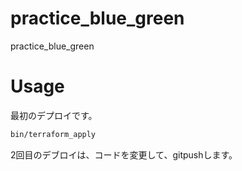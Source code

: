 # practice_blue_green
practice_blue_green

# Usage

最初のデプロイです。

```bash
bin/terraform_apply
```

2回目のデブロイは、コードを変更して、gitpushします。
